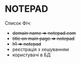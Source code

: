 # NOTEPAD

Список Фіч:
- ~~domain name => notepad.com~~
- ~~title on main page => notepad~~
- ~~h1 => notepad~~
- реєстрація з хешуванням
- користувачі в БД
